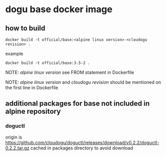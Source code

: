 # dogu base docker image

## how to build

    docker build -t official/base:<alpine linux version>-<cloudogu revision> .

example

    docker build -t official/base:3.5-2 .


NOTE: _alpine linux version_ see FROM statement in Dockerfile

NOTE: _alpine linux version_ and _cloudogu revision_ should be mentioned on the first line in Dockerfile


## additional packages for base not included in alpine repository

### doguctl

origin is https://github.com/cloudogu/doguctl/releases/download/v0.2.2/doguctl-0.2.2.tar.gz
cached in packages directory to avoid download

